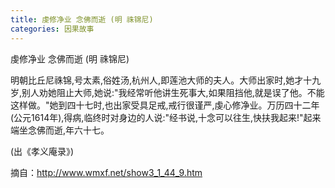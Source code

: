 ```yaml
---
title: 虔修净业 念佛而逝 (明 祩锦尼)
categories: 因果故事
---
```


	   
虔修净业 念佛而逝 (明 祩锦尼)

明朝比丘尼祩锦,号太素,俗姓汤,杭州人,即莲池大师的夫人。大师出家时,她才十九岁,别人劝她阻止大师,她说:"我经常听他讲生死事大,如果阻挡他,就是误了他。不能这样做。"她到四十七时,也出家受具足戒,戒行很谨严,虔心修净业。万历四十二年(公元1614年),得病,临终时对身边的人说:"经书说,十念可以往生,快扶我起来!"起来端坐念佛而逝,年六十七。

(出《孝义庵录》)


摘自：http://www.wmxf.net/show3_1_44_9.htm